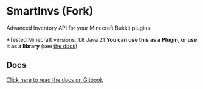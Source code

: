 # SmartInvs (Fork)
Advanced Inventory API for your Minecraft Bukkit plugins.

*Tested Minecraft versions: 1.8 Java 21
**You can use this as a Plugin, or use it as a library** (see [the docs](https://minuskube.gitbook.io/smartinvs/))

## Docs
[Click here to read the docs on Gitbook](https://minuskube.gitbook.io/smartinvs/)